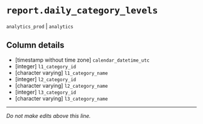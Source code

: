 # `report.daily_category_levels`
`analytics_prod` | `analytics`

## Column details
* [timestamp without time zone] `calendar_datetime_utc`
* [integer]   `l1_category_id`
* [character varying] `l1_category_name`
* [integer]   `l2_category_id`
* [character varying] `l2_category_name`
* [integer]   `l3_category_id`
* [character varying] `l3_category_name`

-------------------------------------------------------------------------------
*Do not make edits above this line.*
